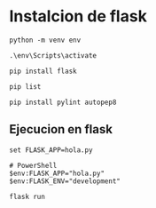 # Instalcion de flask

```
python -m venv env

.\env\Scripts\activate

pip install flask

pip list

pip install pylint autopep8
```

## Ejecucion en flask

```
set FLASK_APP=hola.py

# PowerShell
$env:FLASK_APP="hola.py"
$env:FLASK_ENV="development"

flask run
```
